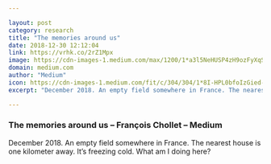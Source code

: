 ```yaml
---

layout: post
category: research
title: "The memories around us"
date: 2018-12-30 12:12:04
link: https://vrhk.co/2rZ1Mpx
image: https://cdn-images-1.medium.com/max/1200/1*a3l5NeHUSP4zH9ozFyXqSw.jpeg
domain: medium.com
author: "Medium"
icon: https://cdn-images-1.medium.com/fit/c/304/304/1*8I-HPL0bfoIzGied-dzOvA.png
excerpt: "December 2018. An empty field somewhere in France. The nearest house is one kilometer away. It’s freezing cold. What am I doing here?"

---
```


### The memories around us – François Chollet – Medium

December 2018. An empty field somewhere in France. The nearest house is one kilometer away. It’s freezing cold. What am I doing here?